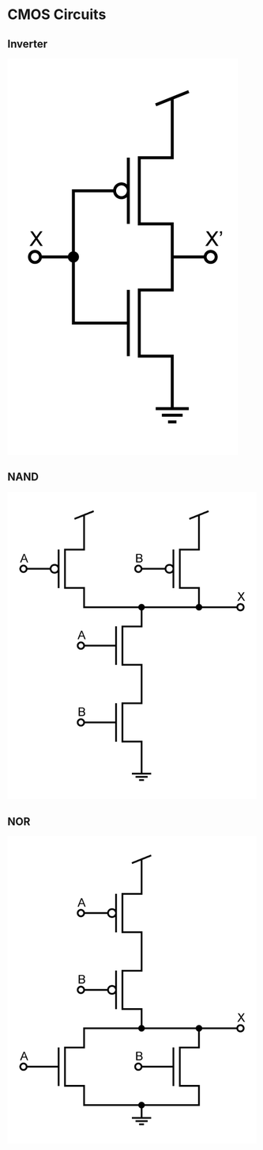 # CMOS Circuits

## Inverter
<a href="https://github.com/olehermanse/schem/blob/master/cmos/cmos_inv.svg">
<img alt="cmos/cmos_inv.png" style="border-width:0" src="https://raw.githubusercontent.com/olehermanse/schem/master/cmos/cmos_inv.png" />
</a><br />

## NAND
<a href="https://github.com/olehermanse/schem/blob/master/cmos/cmos_nand.svg">
<img alt="cmos/cmos_nand.png" style="border-width:0" src="https://raw.githubusercontent.com/olehermanse/schem/master/cmos/cmos_nand.png" />
</a><br />

## NOR
<a href="https://github.com/olehermanse/schem/blob/master/cmos/cmos_nor.svg">
<img alt="cmos/cmos_nor.png" style="border-width:0" src="https://raw.githubusercontent.com/olehermanse/schem/master/cmos/cmos_nor.png" />
</a><br />

